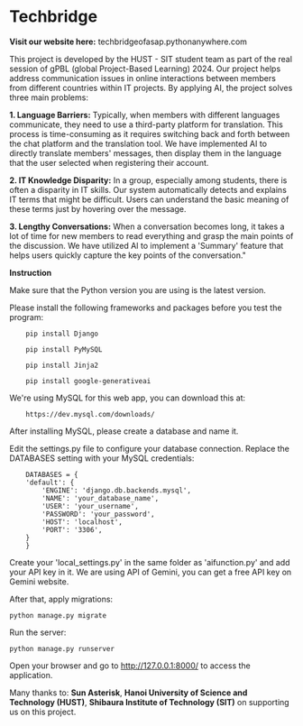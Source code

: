 # Techbridge

**Visit our website here:** techbridgeofasap.pythonanywhere.com

This project is developed by the HUST - SIT student team as part of the real session of gPBL (global Project-Based Learning) 2024. Our project helps address communication issues in online interactions between members from different countries within IT projects. By applying AI, the project solves three main problems:

**1. Language Barriers:** Typically, when members with different languages communicate, they need to use a third-party platform for translation. This process is time-consuming as it requires switching back and forth between the chat platform and the translation tool. We have implemented AI to directly translate members' messages, then display them in the language that the user selected when registering their account.

**2. IT Knowledge Disparity:** In a group, especially among students, there is often a disparity in IT skills. Our system automatically detects and explains IT terms that might be difficult. Users can understand the basic meaning of these terms just by hovering over the message.

**3. Lengthy Conversations:** When a conversation becomes long, it takes a lot of time for new members to read everything and grasp the main points of the discussion. We have utilized AI to implement a 'Summary' feature that helps users quickly capture the key points of the conversation."

**Instruction**

Make sure that the Python version you are using is the latest version.

Please install the following frameworks and packages before you test the program:

```
    pip install Django

    pip install PyMySQL

    pip install Jinja2

    pip install google-generativeai
```

We're using MySQL for this web app, you can download this at:

```
    https://dev.mysql.com/downloads/
```

After installing MySQL, please create a database and name it.

Edit the settings.py file to configure your database connection. Replace the DATABASES setting with your MySQL credentials:
```
    DATABASES = {
    'default': {
        'ENGINE': 'django.db.backends.mysql',
        'NAME': 'your_database_name',
        'USER': 'your_username',
        'PASSWORD': 'your_password',
        'HOST': 'localhost',
        'PORT': '3306',
    }
    }
```

Create your 'local_settings.py' in the same folder as 'aifunction.py' and add your API key in it. We are using API of Gemini, you can get a free API key on Gemini website.

After that, apply migrations:
```
python manage.py migrate
```
Run the server:
```
python manage.py runserver
```
Open your browser and go to http://127.0.0.1:8000/ to access the application.

Many thanks to: **Sun Asterisk**, **Hanoi University of Science and Technology (HUST)**, **Shibaura Institute of Technology (SIT)** on supporting us on this project.
